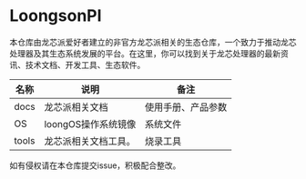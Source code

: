 # LoongsonPI

本仓库由龙芯派爱好者建立的非官方龙芯派相关的生态仓库，一个致力于推动龙芯处理器及其生态系统发展的平台。在这里，你可以找到关于龙芯处理器的最新资讯、技术文档、开发工具、生态软件。

| 名称  | 说明                 | 备注               |
| ----- | -------------------- | ------------------ |
| docs  | 龙芯派相关文档       | 使用手册、产品参数 |
| OS    | loongOS操作系统镜像  | 系统文件           |
| tools | 龙芯派相关文档工具。 | 烧录工具           |

如有侵权请在本仓库提交issue，积极配合整改。